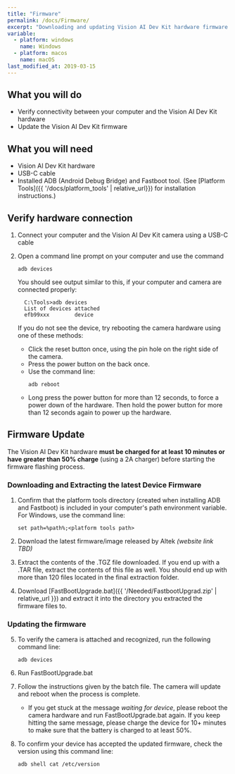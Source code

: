 ```yaml
---
title: "Firmware"
permalink: /docs/Firmware/
excerpt: "Downloading and updating Vision AI Dev Kit hardware firmware."
variable:
  - platform: windows
    name: Windows
  - platform: macos
    name: macOS
last_modified_at: 2019-03-15
---
```


## What you will do

* Verify connectivity between your computer and the Vision AI Dev Kit hardware
* Update the Vision AI Dev Kit firmware

## What you will need

* Vision AI Dev Kit hardware
* USB-C cable
* Installed ADB (Android Debug Bridge) and Fastboot tool. (See [Platform Tools]({{ '/docs/platform_tools' | relative_url}}) for installation instructions.)

## Verify hardware connection

1. Connect your computer and the Vision AI Dev Kit camera using a USB-C cable
2. Open a command line prompt on your computer and use the command
     ```
     adb devices
     ```

    You should see output similar to this, if your computer and camera are connected properly:  

         C:\Tools>adb devices
         List of devices attached  
         efb99xxx        device  
         
    If you do not see the device, try rebooting the camera hardware using one of these methods:

    * Click the reset button once, using the pin hole on the right side of the camera.
    * Press the power button on the back once.
    * Use the command line:
        ```
        adb reboot
        ```
    * Long press the power button for more than 12 seconds, to force a power down of the hardware. Then hold the power button for more than 12 seconds again to power up the hardware.

## Firmware Update
The Vision AI Dev Kit hardware **must be charged for at least 10 minutes or have greater than 50% charge** (using a 2A charger) before starting the firmware flashing process.

### Downloading and Extracting the latest Device Firmware
1. Confirm that the platform tools directory (created when installing ADB and Fastboot) is included in your computer's path environment variable. For Windows, use the command line:
    ```
    set path=%path%;<platform tools path>
    ```
2. Download the latest firmware/image released by Altek *(website link TBD)*

3. Extract the contents of the .TGZ file downloaded. If you end up with a .TAR file, extract the contents of this file as well. You should end up with more than 120 files located in the final extraction folder.

4. Download [FastBootUpgrade.bat]({{ '/Needed/FastbootUpgrad.zip' | relative_url }}) and extract it into the directory you extracted the firmware files to.

### Updating the firmware

5. To verify the camera is attached and recognized, run the following command line:
    ```
    adb devices
    ```

6. Run FastBootUpgrade.bat

7. Follow the instructions given by the batch file. The camera will update and reboot when the process is complete.
    * If you get stuck at the message *waiting for device*, please reboot the camera hardware and run FastBootUpgrade.bat again. If you keep hitting the same message, please charge the device for 10+ minutes to make sure that the battery is charged to at least 50%.

8. To confirm your device has accepted the updated firmware, check the version using this command line:
    ```
    adb shell cat /etc/version
    ```
